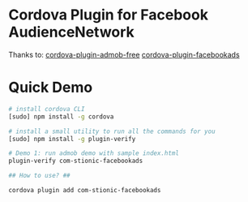 # Cordova Plugin for Facebook AudienceNetwork #
Thanks to:
[cordova-plugin-admob-free](https://github.com/ratson/cordova-plugin-admob-free)
[cordova-plugin-facebookads](https://github.com/floatinghotpot/cordova-plugin-facebookads)

# Quick Demo

```bash
# install cordova CLI
[sudo] npm install -g cordova

# install a small utility to run all the commands for you
[sudo] npm install -g plugin-verify

# Demo 1: run admob demo with sample index.html
plugin-verify com-stionic-facebookads

## How to use? ##

cordova plugin add com-stionic-facebookads